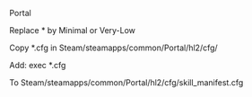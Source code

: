 Portal

Replace * by Minimal or Very-Low

Copy *.cfg in Steam/steamapps/common/Portal/hl2/cfg/

Add: exec *.cfg

To Steam/steamapps/common/Portal/hl2/cfg/skill_manifest.cfg

